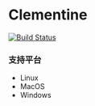 # Clementine

[![Build Status](https://travis-ci.org/ShenMian/Clementine.svg?branch=master)](https://travis-ci.org/ShenMian/Clementine)

### 支持平台
 - Linux
 - MacOS
 - Windows
